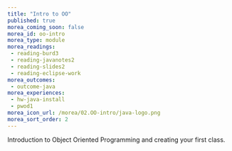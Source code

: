 ```yaml
---
title: "Intro to OO"
published: true
morea_coming_soon: false
morea_id: oo-intro
morea_type: module
morea_readings:
 - reading-burd3
 - reading-javanotes2
 - reading-slides2
 - reading-eclipse-work
morea_outcomes:
 - outcome-java
morea_experiences:
 - hw-java-install
 - pwod1
morea_icon_url: /morea/02.OO-intro/java-logo.png
morea_sort_order: 2
---
```


Introduction to Object Oriented Programming and creating your first class.
